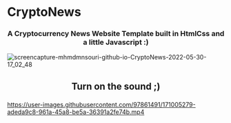# CryptoNews
### <p align = center>A Cryptocurrency News Website Template built in HtmlCss and a little Javascript :)</p>
![screencapture-mhmdmnsouri-github-io-CryptoNews-2022-05-30-17_02_48](https://user-images.githubusercontent.com/97861491/171000779-bba4312a-5857-4811-86e9-5a1206caadf2.png)

## <p align = center>Turn on the sound ;)</p>
https://user-images.githubusercontent.com/97861491/171005279-adeda9c8-961a-45a8-be5a-36391a2fe74b.mp4
